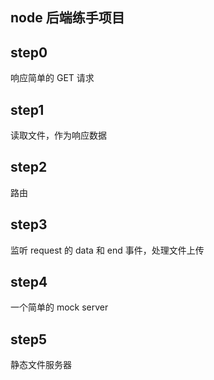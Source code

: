 node 后端练手项目
-------------

## step0 
响应简单的 GET 请求

## step1
读取文件，作为响应数据

## step2
路由

## step3
监听 request 的 data 和 end 事件，处理文件上传

## step4
一个简单的 mock server

## step5
静态文件服务器